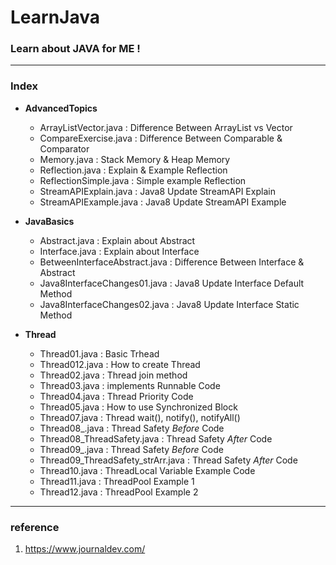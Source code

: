 # LearnJava
### Learn about JAVA for ME ! 
-----
### Index
* **AdvancedTopics**
  * ArrayListVector.java : Difference Between ArrayList vs Vector
  * CompareExercise.java : Difference Between Comparable & Comparator 
  * Memory.java : Stack Memory & Heap Memory
  * Reflection.java : Explain & Example Reflection
  * ReflectionSimple.java : Simple example Reflection
  * StreamAPIExplain.java : Java8 Update StreamAPI Explain
  * StreamAPIExample.java : Java8 Update StreamAPI Example
  
* **JavaBasics**
  * Abstract.java : Explain about Abstract
  * Interface.java : Explain about Interface
  * BetweenInterfaceAbstract.java : Difference Between Interface & Abstract
  * Java8InterfaceChanges01.java : Java8 Update Interface Default Method
  * Java8InterfaceChanges02.java : Java8 Update Interface Static Method
  
* **Thread**
  * Thread01.java : Basic Trhead
  * Thread012.java : How to create Thread
  * Thread02.java : Thread join method
  * Thread03.java : implements Runnable Code
  * Thread04.java : Thread Priority Code
  * Thread05.java : How to use Synchronized Block
  * Thread07.java : Thread wait(), notify(), notifyAll() 
  * Thread08_.java : Thread Safety _Before_ Code
  * Thread08_ThreadSafety.java : Thread Safety _After_ Code
  * Thread09_.java : Thread Safety _Before_ Code
  * Thread09_ThreadSafety_strArr.java : Thread Safety _After_ Code
  * Thread10.java : ThreadLocal Variable Example Code
  * Thread11.java : ThreadPool Example 1
  * Thread12.java : ThreadPool Example 2

-----
### reference
1. https://www.journaldev.com/
